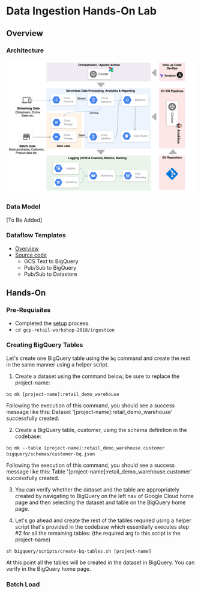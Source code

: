 # Data Ingestion Hands-On Lab
## Overview
### Architecture
![Architecture Diagram](assets/RetailWorkshop-DataIngestion-Arch.png)
### Data Model
[To Be Added]
### Dataflow Templates
* [Overview](https://cloud.google.com/dataflow/docs/templates/overview)
* [Source code](https://github.com/GoogleCloudPlatform/DataflowTemplates)
  - GCS Text to BigQuery
  - Pub/Sub to BigQuery
  - Pub/Sub to Datastore

## Hands-On
### Pre-Requisites
* Completed the [setup](../setup/README.md) process.
* `cd gcp-retail-workshop-2018/ingestion`

### Creating BigQuery Tables
Let's create one BigQuery table using the `bq` command and create the rest in the same manner using a helper script.
1. Create a dataset using the command below, be sure to replace the project-name:<br/>
```
bq mk [project-name]:retail_demo_warehouse
```
Following the execution of this command, you should see a success message like this: Dataset '[project-name]:retail_demo_warehouse' successfully created.

2. Create a BigQuery table, customer, using the schema definition in the codebase:<br/>
```
bq mk --table [project-name]:retail_demo_warehouse.customer bigquery/schemas/customer-bq.json
```
Following the execution of this command, you should see a success message like this: Table '[project-name]:retail_demo_warehouse.customer' successfully created.

3. You can verify whether the dataset and the table are appropriately created by navigating to BigQuery on the left nav of Google Cloud home page and then selecting the dataset and table on the BigQuery home page.

4. Let's go ahead and create the rest of the tables required using a helper script that's provided in the codebase which essentially executes step #2 for all the remaining tables: (the required arg to this script is the project-name)
```
sh bigquery/scripts/create-bq-tables.sh [project-name]
```
At this point all the tables will be created in the dataset in BigQuery. You can verify in the BigQuery home page.

### Batch Load
